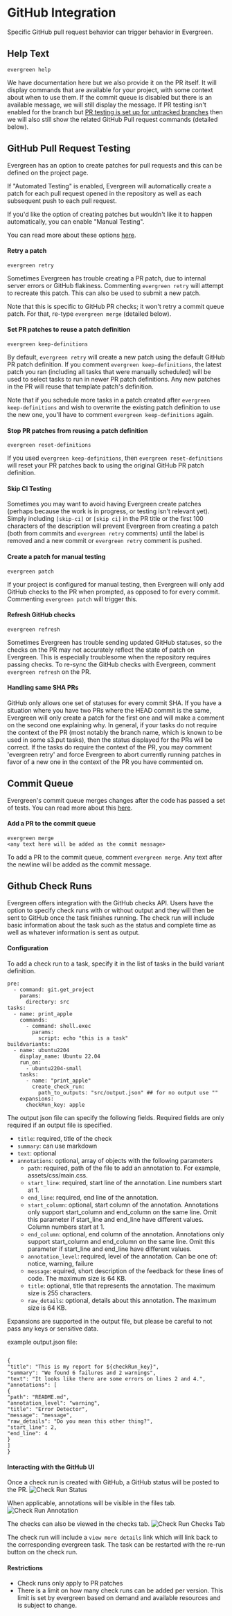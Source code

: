 # GitHub Integration

Specific GitHub pull request behavior can trigger behavior in Evergreen.

## Help Text

```
evergreen help
```

We have documentation here but we also provide it on the PR itself. It will display commands that are available for your project, with some context about when to use them. If the commit queue is disabled but there is an available message, we will still display the message. If PR testing isn't enabled for the branch but [PR testing is set up for untracked branches](../Project-Configuration/Repo-Level-Settings#how-to-use-pr-testing-for-untracked-branches) then we will also still show the related GitHub Pull request commands (detailed below).

## GitHub Pull Request Testing

Evergreen has an option to create patches for pull requests and this can be defined on the project page.

If "Automated Testing" is enabled, Evergreen will automatically create a patch for each pull request opened in the repository as well as each subsequent push to each pull request.

If you'd like the option of creating patches but wouldn't like it to happen automatically, you can enable "Manual Testing".

You can read more about these options [here](../Project-Configuration/Project-and-Distro-Settings#github-pull-request-testing).

#### Retry a patch

```
evergreen retry
```

Sometimes Evergreen has trouble creating a PR patch, due to internal server errors or GitHub flakiness. Commenting `evergreen retry` will attempt to recreate this patch. This can also be used to submit a new patch.

Note that this is specific to GitHub PR checks; it won't retry a commit queue patch. For that, re-type `evergreen merge` (detailed below).

#### Set PR patches to reuse a patch definition

```
evergreen keep-definitions
```

By default, `evergreen retry` will create a new patch using the default GitHub PR patch definition. If you comment `evergreen keep-definitions`, the latest patch you ran (including all tasks that were manually scheduled) will be used to select tasks to run in newer PR patch definitions. Any new patches in the PR will reuse that template patch's definition.

Note that if you schedule more tasks in a patch created after `evergreen keep-definitions` and wish to overwrite the existing patch definition to use the new one, you'll have to comment `evergreen keep-definitions` again.

#### Stop PR patches from reusing a patch definition

```
evergreen reset-definitions
```

If you used `evergreen keep-definitions`, then `evergreen reset-definitions` will reset your PR patches back to using the original GitHub PR patch definition.

#### Skip CI Testing

Sometimes you may want to avoid having Evergreen create patches (perhaps because the work is in progress, or testing isn't relevant yet).
Simply including `[skip-ci]` or `[skip ci]` in the PR title or the first 100 characters of the description will prevent Evergreen from creating a patch (both from commits and `evergreen retry` comments)
until the label is removed and a new commit or `evergreen retry` comment is pushed.

#### Create a patch for manual testing

```
evergreen patch
```

If your project is configured for manual testing, then Evergreen will only add GitHub checks to the PR when prompted, as opposed to for every commit. Commenting `evergreen patch` will trigger this.

#### Refresh GitHub checks

```
evergreen refresh
```

Sometimes Evergreen has trouble sending updated GitHub statuses, so the checks on the PR may not accurately reflect the state of patch on Evergreen. This is especially troublesome when the repository requires passing checks. To re-sync the GitHub checks with Evergreen, comment `evergreen refresh` on the PR.

#### Handling same SHA PRs

GitHub only allows one set of statuses for every commit SHA. If you have a situation where you have two PRs where the HEAD commit is the same, Evergreen will only create a patch for the first one and will make a comment on the second one explaining why. In general, if your tasks do not require the context of the PR (most notably the branch name, which is known to be used in some s3.put tasks), then the status displayed for the PRs will be correct. If the tasks do require the context of the PR, you may comment 'evergreen retry' and force Evergreen to abort currently running patches in favor of a new one in the context of the PR you have commented on.

## Commit Queue

Evergreen's commit queue merges changes after the code has passed a set of tests. You can read more about this [here](Commit-Queue#commit-queue).

#### Add a PR to the commit queue

```
evergreen merge
<any text here will be added as the commit message>
```

To add a PR to the commit queue, comment `evergreen merge`. Any text after the newline will be added as the commit message.

## Github Check Runs

Evergreen offers integration with the GitHub checks API. Users have the option to specify check runs with or without output and they will then be sent to GitHub once the task finishes running. The check run will include basic information about the task such as the status and complete time as well as whatever information is sent as output.

#### Configuration

To add a check run to a task, specify it in the list of tasks in the build variant definition.

```
pre:
  - command: git.get_project
    params:
      directory: src
tasks:
  - name: print_apple
    commands:
      - command: shell.exec
        params:
          script: echo "this is a task"
buildvariants:
  - name: ubuntu2204
    display_name: Ubuntu 22.04
    run_on:
      - ubuntu2204-small
    tasks:
      - name: "print_apple"
        create_check_run:
          path_to_outputs: "src/output.json" ## for no output use ""
    expansions:
      checkRun_key: apple
```

The output json file can specify the following fields. Required fields are only required if an output file is specified.

- `title`: required, title of the check
- `summary`: can use markdown
- `text`: optional
- `annotations`: optional, array of objects with the following parameters
  - `path`: required, path of the file to add an annotation to. For example, assets/css/main.css.
  - `start_line`: required, start line of the annotation. Line numbers start at 1.
  - `end_line`: required, end line of the annotation.
  - `start_column`: optional, start column of the annotation. Annotations only support start_column and end_column on the same line. Omit this parameter if start_line and end_line have different values. Column numbers start at 1.
  - `end_column`: optional, end column of the annotation. Annotations only support start_column and end_column on the same line. Omit this parameter if start_line and end_line have different values.
  - `annotation_level`: required, level of the annotation. Can be one of: notice, warning, failure
  - `message`: equired, short description of the feedback for these lines of code. The maximum size is 64 KB.
  - `title`: optional, title that represents the annotation. The maximum size is 255 characters.
  - `raw_details`: optional, details about this annotation. The maximum size is 64 KB.

Expansions are supported in the output file, but please be careful to not pass any keys or sensitive data.

example output.json file:

```

{
"title": "This is my report for ${checkRun_key}",
"summary": "We found 6 failures and 2 warnings",
"text": "It looks like there are some errors on lines 2 and 4.",
"annotations": [
{
"path": "README.md",
"annotation_level": "warning",
"title": "Error Detector",
"message": "message",
"raw_details": "Do you mean this other thing?",
"start_line": 2,
"end_line": 4
}
]
}

```

#### Interacting with the GitHub UI

Once a check run is created with GitHub, a GitHub status will be posted to the PR.
![Check Run Status](../images/check_run_status.png)

When applicable, annotations will be visible in the files tab.
![Check Run Annotation](../images/check_run_annotation.png)

The checks can also be viewed in the checks tab.
![Check Run Checks Tab](../images/check_run_checks_tab.png)

The check run will include a `view more details` link which will link back to the corresponding evergreen task. The task can be restarted with the re-run button on the check run.

#### Restrictions

- Check runs only apply to PR patches
- There is a limit on how many check runs can be added per version. This limit is set by evergreen based on demand and available resources and is subject to change.

```

```
